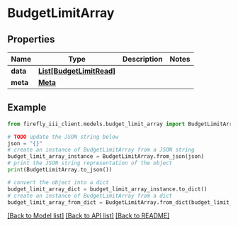 # BudgetLimitArray


## Properties

Name | Type | Description | Notes
------------ | ------------- | ------------- | -------------
**data** | [**List[BudgetLimitRead]**](BudgetLimitRead.md) |  | 
**meta** | [**Meta**](Meta.md) |  | 

## Example

```python
from firefly_iii_client.models.budget_limit_array import BudgetLimitArray

# TODO update the JSON string below
json = "{}"
# create an instance of BudgetLimitArray from a JSON string
budget_limit_array_instance = BudgetLimitArray.from_json(json)
# print the JSON string representation of the object
print(BudgetLimitArray.to_json())

# convert the object into a dict
budget_limit_array_dict = budget_limit_array_instance.to_dict()
# create an instance of BudgetLimitArray from a dict
budget_limit_array_from_dict = BudgetLimitArray.from_dict(budget_limit_array_dict)
```
[[Back to Model list]](../README.md#documentation-for-models) [[Back to API list]](../README.md#documentation-for-api-endpoints) [[Back to README]](../README.md)


